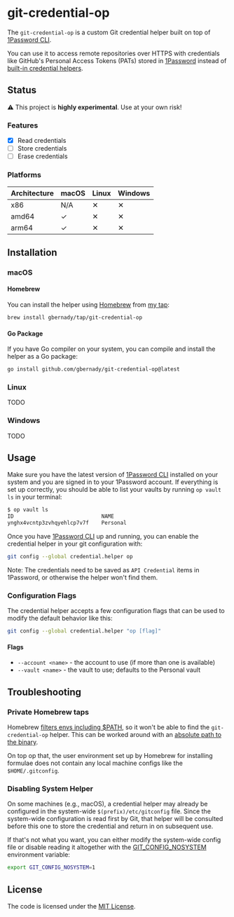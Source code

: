 # git-credential-op

The `git-credential-op` is a custom Git credential helper built on top of [1Password CLI](https://developer.1password.com/docs/cli/get-started/).

You can use it to access remote repositories over HTTPS with credentials like GitHub's Personal Access Tokens (PATs) stored in [1Password](https://1password.com) instead of [built-in credential helpers](https://git-scm.com/book/en/v2/Git-Tools-Credential-Storage).

## Status

⚠️ This project is **highly experimental**. Use at your own risk!

### Features

- [x] Read credentials
- [ ] Store credentials
- [ ] Erase credentials

### Platforms

| Architecture | macOS | Linux | Windows |
|--------------|-------|-------|---------|
| x86          | N/A   | ✕     | ✕       |
| amd64        | ✓     | ✕     | ✕       |
| arm64        | ✓     | ✕     | ✕       |

## Installation

### macOS

#### Homebrew

You can install the helper using [Homebrew](https://brew.sh) from [my tap](https://github.com/gbernady/homebrew-tap):

```sh
brew install gbernady/tap/git-credential-op
```

#### Go Package

If you have Go compiler on your system, you can compile and install the helper as a Go package:

```sh
go install github.com/gbernady/git-credential-op@latest
```

### Linux

TODO

### Windows

TODO

## Usage

Make sure you have the latest version of [1Password CLI](https://developer.1password.com/docs/cli/get-started/) installed on your system and you are signed in to your 1Password account. If everything is set up correctly, you should be able to list your vaults by running `op vault ls` in your terminal:

```sh
$ op vault ls
ID                            NAME
ynghx4vcntp3zvhqyehlcp7v7f    Personal
```

Once you have [1Password CLI](https://developer.1password.com/docs/cli/get-started/) up and running, you can enable the credential helper in your git configuration with:

```sh
git config --global credential.helper op
```

Note: The credentials need to be saved as `API Credential` items in 1Password, or otherwise the helper won't find them.

### Configuration Flags

The credential helper accepts a few configuration flags that can be used to modify the default behavior like this:

```sh
git config --global credential.helper "op [flag]"
```

#### Flags

- `--account <name>` - the account to use (if more than one is available)
- `--vault <name>` - the vault to use; defaults to the Personal vault

## Troubleshooting

### Private Homebrew taps

Homebrew [filters envs including $PATH](https://github.com/Homebrew/brew/blob/master/bin/brew#L127), so it won't be able to find the `git-credential-op` helper. This can be worked around with an [absolute path to the binary](https://git-scm.com/docs/gitcredentials#_custom_helpers).

On top op that, the user environment set up by Homebrew for installing formulae does not contain any local machine configs like the `$HOME/.gitconfig`.

### Disabling System Helper

On some machines (e.g., macOS), a credential helper may already be configured in the system-wide `$(prefix)/etc/gitconfig` file. Since the system-wide configuration is read first by Git, that helper will be consulted before this one to store the credential and return in on subsequent use.

If that's not what you want, you can either modify the system-wide config file or disable reading it altogether with the [GIT_CONFIG_NOSYSTEM](https://git-scm.com/docs/git-config#Documentation/git-config.txt-GITCONFIGNOSYSTEM) environment variable:

```sh
export GIT_CONFIG_NOSYSTEM=1
```

## License

The code is licensed under the [MIT License](./LICENSE).
